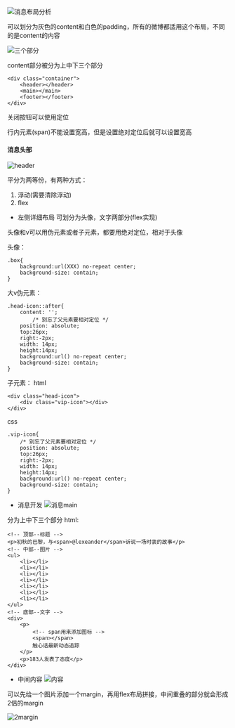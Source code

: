 ![消息布局分析](https://qgt-document.oss-cn-beijing.aliyuncs.com/P3-3-HTML-CSS/3/explain/1/%E8%A7%A3%E9%87%8Apadding.png?x-oss-process=image/resize,w_800/watermark,image_d2F0ZXJtYXNrLnBuZz94LW9zcy1wcm9jZXNzPWltYWdlL3Jlc2l6ZSx3XzEwMA==,t_60,g_se,x_10,y_10)

可以划分为灰色的content和白色的padding，所有的微博都适用这个布局，不同的是content的内容

![三个部分](https://qgt-document.oss-cn-beijing.aliyuncs.com/P3-3-HTML-CSS/3/explain/1/%E7%BA%B5%E5%90%91%E9%A1%B5%E9%9D%A2%E5%88%92%E5%88%86.png?x-oss-process=image/resize,w_800/watermark,image_d2F0ZXJtYXNrLnBuZz94LW9zcy1wcm9jZXNzPWltYWdlL3Jlc2l6ZSx3XzEwMA==,t_60,g_se,x_10,y_10)

content部分被分为上中下三个部分
```
<div class="container">
    <header></header>
    <main></main>
    <footer></footer>
</div>
```

关闭按钮可以使用定位

行内元素(span)不能设置宽高，但是设置绝对定位后就可以设置宽高

#### 消息头部
![header](https://qgt-document.oss-cn-beijing.aliyuncs.com/P3-3-HTML-CSS/3/explain/2/header%E5%B7%A6%E5%8F%B3%E5%9D%87%E5%88%86.png?x-oss-process=image/resize,w_800/watermark,image_d2F0ZXJtYXNrLnBuZz94LW9zcy1wcm9jZXNzPWltYWdlL3Jlc2l6ZSx3XzEwMA==,t_60,g_se,x_10,y_10)

平分为两等份，有两种方式：
  1. 浮动(需要清除浮动)
  1. flex
+ 左侧详细布局
可划分为头像，文字两部分(flex实现)

头像和v可以用伪元素或者子元素，都要用绝对定位，相对于头像

头像：
```
.box{
    background:url(XXX) no-repeat center;
    background-size: contain;
}
```
大v伪元素：
```
.head-icon::after{
    content: '';
        /* 别忘了父元素要相对定位 */
    position: absolute;
    top:26px;
    right:-2px;
    width: 14px;
    height:14px;
    background:url() no-repeat center;
    background-size: contain;
}
```
子元素：
html
```
<div class="head-icon">
    <div class="vip-icon"></div>
</div>
```
css
```
.vip-icon{
    /* 别忘了父元素要相对定位 */
    position: absolute;
    top:26px;
    right:-2px;
    width: 14px;
    height:14px;
    background:url() no-repeat center;
    background-size: contain;
}
```

+ 消息开发
![消息main](https://qgt-document.oss-cn-beijing.aliyuncs.com/P3-3-HTML-CSS/3/explain/3/%E5%86%85%E5%AE%B9%E6%8B%86%E5%88%86%E4%B8%89%E9%83%A8%E5%88%86.png?x-oss-process=image/resize,w_800/watermark,image_d2F0ZXJtYXNrLnBuZz94LW9zcy1wcm9jZXNzPWltYWdlL3Jlc2l6ZSx3XzEwMA==,t_60,g_se,x_10,y_10)

分为上中下三个部分
html:
```
<!-- 顶部--标题 -->
<p>初秋的巴黎，与<span>@lexeander</span>诉说一场时装的故事</p>
<!-- 中部--图片 -->
<ul>
    <li></li>
    <li></li>
    <li></li>
    <li></li>
    <li></li>
    <li></li>
    <li></li>
</ul>
<!-- 底部--文字 -->
<div>
    <p>
        <!-- span用来添加图标 -->
        <span></span>
        触心话最新动态追踪
    </p>
    <p>183人发表了态度</p>
</div>
```
+ 中间内容
![内容](https://qgt-document.oss-cn-beijing.aliyuncs.com/P3-3-HTML-CSS/3/explain/3/%E5%BE%AE%E5%8D%9A%E5%86%85%E5%AE%B9%E4%B8%AD%E9%97%B4%E9%AB%98%E4%BA%AE.png?x-oss-process=image/resize,w_800/watermark,image_d2F0ZXJtYXNrLnBuZz94LW9zcy1wcm9jZXNzPWltYWdlL3Jlc2l6ZSx3XzEwMA==,t_60,g_se,x_10,y_10)

可以先给一个图片添加一个margin，再用flex布局拼接，中间重叠的部分就会形成2倍的margin

![2margin](https://qgt-document.oss-cn-beijing.aliyuncs.com/P3-3-HTML-CSS/3/explain/3/%E8%A7%A3%E9%87%8A%E5%9B%BE%E7%89%87%E5%88%97%E8%A1%A8.png?x-oss-process=image/resize,w_800/watermark,image_d2F0ZXJtYXNrLnBuZz94LW9zcy1wcm9jZXNzPWltYWdlL3Jlc2l6ZSx3XzEwMA==,t_60,g_se,x_10,y_10)

